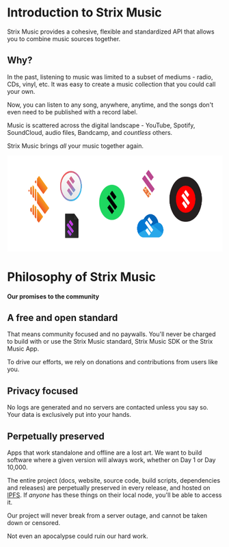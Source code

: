 # Introduction to Strix Music

Strix Music provides a cohesive, flexible and standardized API that allows you to combine music sources together.

## Why?

In the past, listening to music was limited to a subset of mediums - radio, CDs, vinyl, etc. It was easy to create a music collection that you could call your own.

Now, you can listen to any song, anywhere, anytime, and the songs don't even need to be published with a record label. 

Music is scattered across the digital landscape - YouTube, Spotify, SoundCloud, audio files, Bandcamp, and _countless_ others.

Strix Music brings _all_ your music together again.


<div style="text-align:center;">

<img height="225px" src="../assets/services.png" />

</div>


# Philosophy of Strix Music
#### Our promises to the community

## A free and open standard
That means community focused and no paywalls. You'll never be charged to build with or use the Strix Music standard, Strix Music SDK or the Strix Music App. 
 
To drive our efforts, we rely on donations and contributions from users like you.

## Privacy focused
No logs are generated and no servers are contacted unless you say so. Your data is exclusively put into your hands.

## Perpetually preserved
Apps that work standalone and offline are a lost art. We want to build software where a given version will always work, whether on Day 1 or Day 10,000.

The entire project (docs, website, source code, build scripts, dependencies and releases) are perpetually preserved in every release, and hosted on [IPFS](https://ipfs.io/). If _anyone_ has these things on their local node, you'll be able to access it.

Our project will never break from a server outage, and cannot be taken down or censored.

Not even an apocalypse could ruin our hard work.
